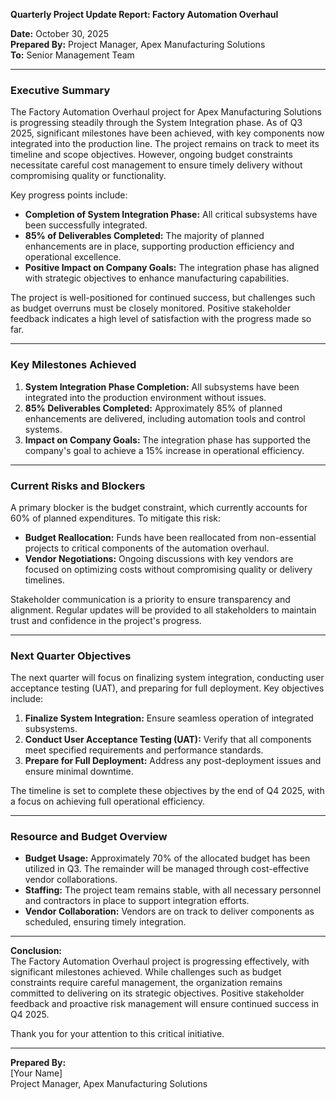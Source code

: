 

**Quarterly Project Update Report: Factory Automation Overhaul**

**Date:** October 30, 2025  
**Prepared By:** Project Manager, Apex Manufacturing Solutions  
**To:** Senior Management Team  

---

### **Executive Summary**

The Factory Automation Overhaul project for Apex Manufacturing Solutions is progressing steadily through the System Integration phase. As of Q3 2025, significant milestones have been achieved, with key components now integrated into the production line. The project remains on track to meet its timeline and scope objectives. However, ongoing budget constraints necessitate careful cost management to ensure timely delivery without compromising quality or functionality.

Key progress points include:

- **Completion of System Integration Phase:** All critical subsystems have been successfully integrated.
- **85% of Deliverables Completed:** The majority of planned enhancements are in place, supporting production efficiency and operational excellence.
- **Positive Impact on Company Goals:** The integration phase has aligned with strategic objectives to enhance manufacturing capabilities.

The project is well-positioned for continued success, but challenges such as budget overruns must be closely monitored. Positive stakeholder feedback indicates a high level of satisfaction with the progress made so far.

---

### **Key Milestones Achieved**

1. **System Integration Phase Completion:** All subsystems have been integrated into the production environment without issues.
2. **85% Deliverables Completed:** Approximately 85% of planned enhancements are delivered, including automation tools and control systems.
3. **Impact on Company Goals:** The integration phase has supported the company's goal to achieve a 15% increase in operational efficiency.

---

### **Current Risks and Blockers**

A primary blocker is the budget constraint, which currently accounts for 60% of planned expenditures. To mitigate this risk:

- **Budget Reallocation:** Funds have been reallocated from non-essential projects to critical components of the automation overhaul.
- **Vendor Negotiations:** Ongoing discussions with key vendors are focused on optimizing costs without compromising quality or delivery timelines.

Stakeholder communication is a priority to ensure transparency and alignment. Regular updates will be provided to all stakeholders to maintain trust and confidence in the project's progress.

---

### **Next Quarter Objectives**

The next quarter will focus on finalizing system integration, conducting user acceptance testing (UAT), and preparing for full deployment. Key objectives include:

1. **Finalize System Integration:** Ensure seamless operation of integrated subsystems.
2. **Conduct User Acceptance Testing (UAT):** Verify that all components meet specified requirements and performance standards.
3. **Prepare for Full Deployment:** Address any post-deployment issues and ensure minimal downtime.

The timeline is set to complete these objectives by the end of Q4 2025, with a focus on achieving full operational efficiency.

---

### **Resource and Budget Overview**

- **Budget Usage:** Approximately 70% of the allocated budget has been utilized in Q3. The remainder will be managed through cost-effective vendor collaborations.
- **Staffing:** The project team remains stable, with all necessary personnel and contractors in place to support integration efforts.
- **Vendor Collaboration:** Vendors are on track to deliver components as scheduled, ensuring timely integration.

---

**Conclusion:**  
The Factory Automation Overhaul project is progressing effectively, with significant milestones achieved. While challenges such as budget constraints require careful management, the organization remains committed to delivering on its strategic objectives. Positive stakeholder feedback and proactive risk management will ensure continued success in Q4 2025.

Thank you for your attention to this critical initiative.

---

**Prepared By:**  
[Your Name]  
Project Manager, Apex Manufacturing Solutions